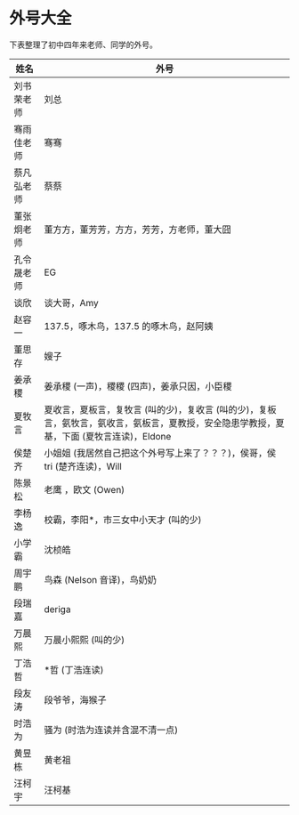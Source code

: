 # 外号大全

下表整理了初中四年来老师、同学的外号。

| 姓名       | 外号                                                         |
| ---------- | ------------------------------------------------------------ |
| 刘书荣老师 | 刘总                                                         |
| 骞雨佳老师 | 骞骞                                                         |
| 蔡凡弘老师 | 蔡蔡                                                         |
| 董张炯老师 | 董方方，董芳芳，方方，芳芳，方老师，董大囧                      |
| 孔令晟老师 | EG                                                           |
| 谈欣       | 谈大哥，Amy                                                  |
| 赵容一     | 137.5，啄木鸟，137.5 的啄木鸟，赵阿姨                        |
| 董思存     | 嫂子                                                         |
| 姜承稷     | 姜承稷 (一声)，稷稷 (四声)，姜承只因，小臣稷                         |
| 夏牧言     | 夏收言，夏板言，复牧言 (叫的少)，复收言 (叫的少)，复板言，氨牧言，氨收言，氨板言，夏教授，安全隐患学教授，夏基，下面 (夏牧言连读)，Eldone |
| 侯楚齐     | 小姐姐 (我居然自己把这个外号写上来了？？？)，侯哥，侯 tri (楚齐连读)，Will |
| 陈景松     | 老鹰 ，欧文 (Owen)                                                       |
| 李杨逸     | 校霸，李阳\*，市三女中小天才 (叫的少)                                 |
| 小学霸     | 沈桢皓                                                       |
| 周宇鹏     | 鸟森 (Nelson 音译)，鸟奶奶                                   |
| 段瑞嘉     | deriga                                                       |
| 万晨熙     | 万晨小熙熙 (叫的少)                                          |
| 丁浩哲     | \*哲 (丁浩连读)                                              |
| 段友涛     | 段爷爷，海猴子                                               |
| 时浩为     | 骚为 (时浩为连读并含混不清一点)                              |
| 黄昱栋     | 黄老祖                                                       |
| 汪柯宇     | 汪柯基                                                       |
